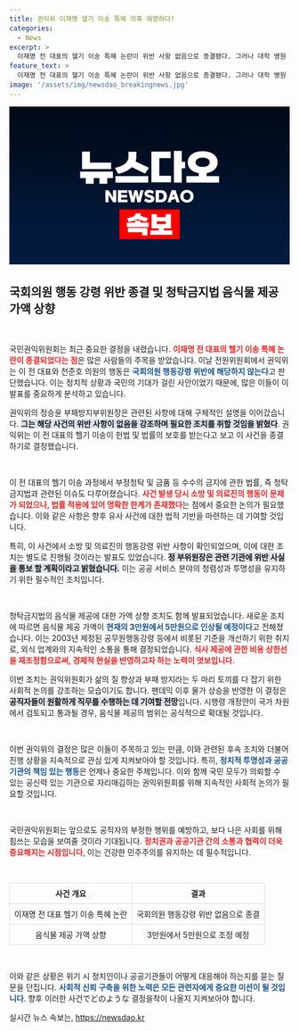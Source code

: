 ```yaml
---
title: 권익위 이재명 헬기 이송 특혜 의혹 해명하다!
categories:
  - News
excerpt: >
  이재명 전 대표의 헬기 이송 특혜 논란이 위반 사항 없음으로 종결됐다. 그러나 대학 병원 및 소방 관계자는 행동 강령 위반 판정을 받았으며, 청탁금지법상 음식물 제공 한도가 3만원에서 5만원으로 상향 조정된다.
feature_text: >
  이재명 전 대표의 헬기 이송 특혜 논란이 위반 사항 없음으로 종결됐다. 그러나 대학 병원 및 소방 관계자는 행동 강령 위반 판정을 받았으며, 청탁금지법상 음식물 제공 한도가 3만원에서 5만원으로 상향 조정된다.
image: '/assets/img/newsdao_breakingnews.jpg'
---
```


<p><img src="/assets/img/newsdao_breakingnews.jpg" alt="pcversion 속보" /></p>

<h2 data-ke-size="size26">국회의원 행동 강령 위반 종결 및 청탁금지법 음식물 제공 가액 상향</h2>

<p data-ke-size="size16">&nbsp;</p>

<p>국민권익위원회는 최근 중요한 결정을 내렸습니다. <b><span style="color: #ee2323;">이재명 전 대표의 헬기 이송 특혜 논란이 종결되었다는 점</span></b>은 많은 사람들의 주목을 받았습니다. 이날 전원위원회에서 권익위는 이 전 대표와 천준호 의원의 행동은 <b><span style="color: #1a5490;">국회의원 행동강령 위반에 해당하지 않는다</span></b>고 판단했습니다. 이는 정치적 상황과 국민의 기대가 걸린 사안이었기 때문에, 많은 이들이 이 발표를 중요하게 분석하고 있습니다. </p>

<p>권익위의 정승윤 부패방지부위원장은 관련된 사항에 대해 구체적인 설명을 이어갔습니다. <b><span style="background-color: #21538527;">그는 해당 사건의 위반 사항이 없음을 강조하며 필요한 조치를 취할 것임을 밝혔다</span></b>. 권익위는 이 전 대표의 헬기 이송이 헌법 및 법률의 보호를 받는다고 보고 이 사건을 종결하기로 결정했습니다. </p>

<p data-ke-size="size16">&nbsp;</p>

<p>이 전 대표의 헬기 이송 과정에서 부정청탁 및 금품 등 수수의 금지에 관한 법률, 즉 청탁금지법과 관련된 이슈도 다루어졌습니다. <b><span style="color: #ee2323;">사건 발생 당시 소방 및 의료진의 행동이 문제가 되었으나, 법률 적용에 있어 명확한 한계가 존재했다</span></b>는 점에서 중요한 논의가 필요했습니다. 이와 같은 사항은 향후 유사 사건에 대한 법적 기반을 마련하는 데 기여할 것입니다. </p>

<p>특히, 이 사건에서 소방 및 의료진의 행동강령 위반 사항이 확인되었으며, 이에 대한 조치는 별도로 진행될 것이라는 발표도 있었습니다. <b><span style="background-color: #21538527;">정 부위원장은 관련 기관에 위반 사실을 통보 할 계획이라고 밝혔습니다.</span></b> 이는 공공 서비스 분야의 청렴성과 투명성을 유지하기 위한 필수적인 조치입니다. </p>

<p data-ke-size="size16">&nbsp;</p>

<p>청탁금지법의 음식물 제공에 대한 가액 상향 조치도 함께 발표되었습니다. 새로운 조치에 따르면 음식물 제공 가액이 <b><span style="color: #1a5490;">현재의 3만원에서 5만원으로 인상될 예정이다</span></b>고 전해졌습니다. 이는 2003년 제정된 공무원행동강령 등에서 비롯된 기준을 개선하기 위한 취지로, 외식 업계와의 지속적인 소통을 통해 결정되었습니다. <b><span style="color: #ee2323;">식사 제공에 관한 비용 상한선을 재조정함으로써, 경제적 현실을 반영하고자 하는 노력이 엿보입니다</span></b>.</p>

<p>이번 조치는 권익위원회가 삶의 질 향상과 부패 방지라는 두 마리 토끼를 다 잡기 위한 사회적 논의를 강조하는 모습이기도 합니다. 팬데믹 이후 물가 상승을 반영한 이 결정은 <b><span style="background-color: #21538527;">공직자들이 원활하게 직무를 수행하는 데 기여할 전망</span></b>입니다. 시행령 개정안이 국가 차원에서 검토되고 통과될 경우, 음식물 제공의 범위는 공식적으로 확대될 것입니다. </p>

<p data-ke-size="size16">&nbsp;</p>

<p>이번 권익위의 결정은 많은 이들이 주목하고 있는 만큼, 이와 관련된 후속 조치와 더불어 진행 상황을 지속적으로 관심 있게 지켜보아야 할 것입니다. 특히, <b><span style="color: #1a5490;">정치적 투명성과 공공기관의 책임 있는 행동</span></b>은 언제나 중요한 주제입니다. 이와 함께 국민 모두가 의뢰할 수 있는 공신력 있는 기관으로 자리매김하는 권익위원회를 위해 지속적인 사회적 논의가 필요할 것입니다. </p>

<p data-ke-size="size16">&nbsp;</p>

<p>국민권익위원회는 앞으로도 공직자의 부정한 행위를 예방하고, 보다 나은 사회를 위해 힘쓰는 모습을 보여줄 것이라 기대됩니다. <b><span style="color: #ee2323;">정치권과 공공기관 간의 소통과 협력이 더욱 중요해지는 시점입니다</span></b>, 이는 건강한 민주주의를 유지하는 데 필수적입니다. </p>

<p data-ke-size="size16">&nbsp;</p> 

<table style="width: 100%; border-spacing: 0; border-collapse: collapse;">
    <tr>
        <td style="border: 1px solid #dddddd; padding: 8px; text-align: center;"><b>사건 개요</b></td>
        <td style="border: 1px solid #dddddd; padding: 8px; text-align: center;"><b>결과</b></td>
    </tr>
    <tr>
        <td style="border: 1px solid #dddddd; padding: 8px; text-align: center;">이재명 전 대표 헬기 이송 특혜 논란</td>
        <td style="border: 1px solid #dddddd; padding: 8px; text-align: center;">국회의원 행동강령 위반 없음으로 종결</td>
    </tr>
    <tr>
        <td style="border: 1px solid #dddddd; padding: 8px; text-align: center;">음식물 제공 가액 상향</td>
        <td style="border: 1px solid #dddddd; padding: 8px; text-align: center;">3만원에서 5만원으로 조정 예정</td>
    </tr>
</table>

<p data-ke-size="size16">&nbsp;</p>

<p>이와 같은 상황은 위기 시 정치인이나 공공기관들이 어떻게 대응해야 하는지를 묻는 질문을 던집니다. <b><span style="color: #1a5490;">사회적 신뢰 구축을 위한 노력은 모든 관련자에게 중요한 미션이 될 것입니다</span></b>. 향후 이러한 사건でどのような 결정을착이 나올지 지켜보아야 합니다.</p>
실시간 뉴스 속보는, <a href="https://newsdao.kr" rel="dofollow">https://newsdao.kr</a>


